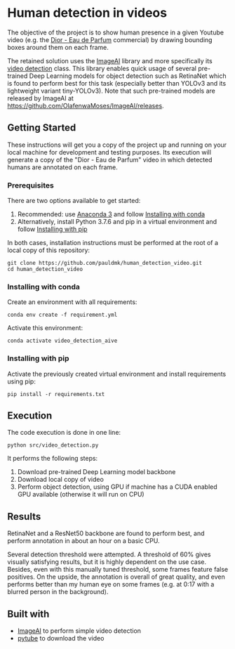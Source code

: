 # Human detection in videos

The objective of the project is to show human presence in a given Youtube video (e.g. the [Dior - Eau de Parfum](https://www.youtube.com/watch?v=h4s0llOpKrU) commercial) by drawing bounding boxes around them on each frame.

The retained solution uses the [ImageAI](https://github.com/OlafenwaMoses/ImageAI) library and more specifically its [video detection](https://github.com/OlafenwaMoses/ImageAI#videodetection) class. This library enables quick usage of several pre-trained Deep Learning models for object detection such as RetinaNet which is found to perform best for this task (especially better than YOLOv3 and its lightweight variant tiny-YOLOv3). Note that such pre-trained models are released by ImageAI at https://github.com/OlafenwaMoses/ImageAI/releases.

## Getting Started

These instructions will get you a copy of the project up and running on your local machine for development and testing purposes. Its execution will generate a copy of the "Dior - Eau de Parfum" video in which detected humans are annotated on each frame.

### Prerequisites

There are two options available to get started:
1. Recommended: use [Anaconda 3](https://www.anaconda.com/products/individual#Downloads) and follow [Installing with conda](#installing-with-conda)
2. Alternatively, install Python 3.7.6 and pip in a virtual environment and follow [Installing with pip](#installing-with-pip)

In both cases, installation instructions must be performed at the root of a local copy of this repository:
```
git clone https://github.com/pauldmk/human_detection_video.git
cd human_detection_video
```

### Installing with conda

Create an environment with all requirements:
```
conda env create -f requirement.yml
```
Activate this environment:
```
conda activate video_detection_aive
```

### Installing with pip

Activate the previously created virtual environment and install requirements using pip:
```
pip install -r requirements.txt
```

## Execution

The code execution is done in one line:
```
python src/video_detection.py
```

It performs the following steps:
1. Download pre-trained Deep Learning model backbone
2. Download local copy of video
3. Perform object detection, using GPU if machine has a CUDA enabled GPU available (otherwise it will run on CPU)

## Results

RetinaNet and a ResNet50 backbone are found to perform best, and perform annotation in about an hour on a basic CPU. 

Several detection threshold were attempted. A threshold of 60% gives visually satisfying results, but it is highly dependent on the use case. Besides, even with this manually tuned threshold, some frames feature false positives. On the upside, the annotation is overall of great quality, and even performs better than my human eye on some frames (e.g. at 0:17 with a blurred person in the background).

## Built with

- [ImageAI](https://github.com/OlafenwaMoses/ImageAI) to perform simple video detection
- [pytube](https://python-pytube.readthedocs.io/en/latest/user/quickstart.html) to download the video

